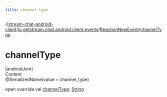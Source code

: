 ```yaml
---
title: channel-type
---
```

//[stream-chat-android-client](../../../index.md)/[io.getstream.chat.android.client.events](../index.md)/[ReactionNewEvent](index.md)/[channelType](channelType.md)



# channelType  
[androidJvm]  
Content  
@SerializedName(value = channel_type)  
  
open override val [channelType](channelType.md): [String](https://kotlinlang.org/api/latest/jvm/stdlib/kotlin/-string/index.html)  



